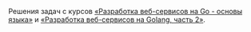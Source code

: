 Решения задач с курсов [«Разработка веб-сервисов на Go - основы языка»](https://www.coursera.org/learn/golang-webservices-1/) и [«Разработка веб-сервисов на Golang, часть 2»](https://www.coursera.org/learn/golang-webservices-2/).
